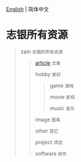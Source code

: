 [English](./README.md) | 简体中文

# 志银所有资源


>zain  `志银的所有资源`
>
>>[article](./article/README.md)  `文章`
>>
>>hobby  `爱好`
>>>
>>>game  `游戏`
>>>
>>>movie  `影视`
>>>
>>>music  `音乐`
>>
>>image  `图库`
>>
>>other  `其它`
>>
>>project  `项目`
>>
>>software  `软件`
